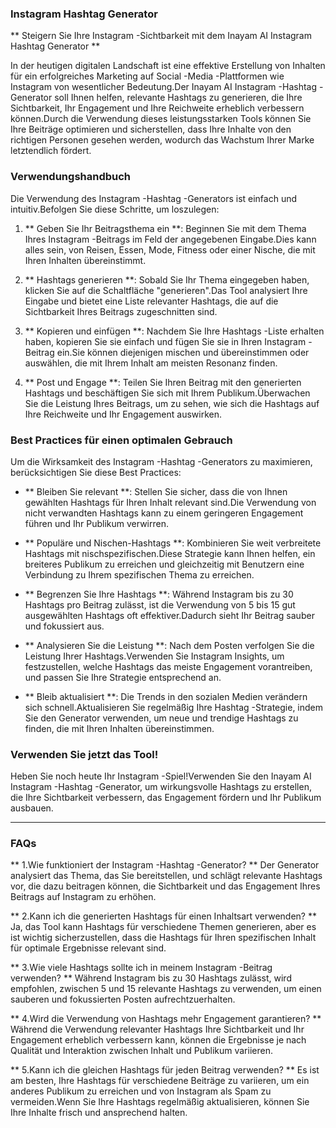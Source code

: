 ### Instagram Hashtag Generator

** Steigern Sie Ihre Instagram -Sichtbarkeit mit dem Inayam AI Instagram Hashtag Generator **

In der heutigen digitalen Landschaft ist eine effektive Erstellung von Inhalten für ein erfolgreiches Marketing auf Social -Media -Plattformen wie Instagram von wesentlicher Bedeutung.Der Inayam AI Instagram -Hashtag -Generator soll Ihnen helfen, relevante Hashtags zu generieren, die Ihre Sichtbarkeit, Ihr Engagement und Ihre Reichweite erheblich verbessern können.Durch die Verwendung dieses leistungsstarken Tools können Sie Ihre Beiträge optimieren und sicherstellen, dass Ihre Inhalte von den richtigen Personen gesehen werden, wodurch das Wachstum Ihrer Marke letztendlich fördert.

### Verwendungshandbuch

Die Verwendung des Instagram -Hashtag -Generators ist einfach und intuitiv.Befolgen Sie diese Schritte, um loszulegen:

1. ** Geben Sie Ihr Beitragsthema ein **: Beginnen Sie mit dem Thema Ihres Instagram -Beitrags im Feld der angegebenen Eingabe.Dies kann alles sein, von Reisen, Essen, Mode, Fitness oder einer Nische, die mit Ihren Inhalten übereinstimmt.

2. ** Hashtags generieren **: Sobald Sie Ihr Thema eingegeben haben, klicken Sie auf die Schaltfläche "generieren".Das Tool analysiert Ihre Eingabe und bietet eine Liste relevanter Hashtags, die auf die Sichtbarkeit Ihres Beitrags zugeschnitten sind.

3. ** Kopieren und einfügen **: Nachdem Sie Ihre Hashtags -Liste erhalten haben, kopieren Sie sie einfach und fügen Sie sie in Ihren Instagram -Beitrag ein.Sie können diejenigen mischen und übereinstimmen oder auswählen, die mit Ihrem Inhalt am meisten Resonanz finden.

4. ** Post und Engage **: Teilen Sie Ihren Beitrag mit den generierten Hashtags und beschäftigen Sie sich mit Ihrem Publikum.Überwachen Sie die Leistung Ihres Beitrags, um zu sehen, wie sich die Hashtags auf Ihre Reichweite und Ihr Engagement auswirken.

### Best Practices für einen optimalen Gebrauch

Um die Wirksamkeit des Instagram -Hashtag -Generators zu maximieren, berücksichtigen Sie diese Best Practices:

- ** Bleiben Sie relevant **: Stellen Sie sicher, dass die von Ihnen gewählten Hashtags für Ihren Inhalt relevant sind.Die Verwendung von nicht verwandten Hashtags kann zu einem geringeren Engagement führen und Ihr Publikum verwirren.

- ** Populäre und Nischen-Hashtags **: Kombinieren Sie weit verbreitete Hashtags mit nischspezifischen.Diese Strategie kann Ihnen helfen, ein breiteres Publikum zu erreichen und gleichzeitig mit Benutzern eine Verbindung zu Ihrem spezifischen Thema zu erreichen.

- ** Begrenzen Sie Ihre Hashtags **: Während Instagram bis zu 30 Hashtags pro Beitrag zulässt, ist die Verwendung von 5 bis 15 gut ausgewählten Hashtags oft effektiver.Dadurch sieht Ihr Beitrag sauber und fokussiert aus.

- ** Analysieren Sie die Leistung **: Nach dem Posten verfolgen Sie die Leistung Ihrer Hashtags.Verwenden Sie Instagram Insights, um festzustellen, welche Hashtags das meiste Engagement vorantreiben, und passen Sie Ihre Strategie entsprechend an.

- ** Bleib aktualisiert **: Die Trends in den sozialen Medien verändern sich schnell.Aktualisieren Sie regelmäßig Ihre Hashtag -Strategie, indem Sie den Generator verwenden, um neue und trendige Hashtags zu finden, die mit Ihren Inhalten übereinstimmen.

### Verwenden Sie jetzt das Tool!

Heben Sie noch heute Ihr Instagram -Spiel!Verwenden Sie den Inayam AI Instagram -Hashtag -Generator, um wirkungsvolle Hashtags zu erstellen, die Ihre Sichtbarkeit verbessern, das Engagement fördern und Ihr Publikum ausbauen.

---

### FAQs

** 1.Wie funktioniert der Instagram -Hashtag -Generator? **
Der Generator analysiert das Thema, das Sie bereitstellen, und schlägt relevante Hashtags vor, die dazu beitragen können, die Sichtbarkeit und das Engagement Ihres Beitrags auf Instagram zu erhöhen.

** 2.Kann ich die generierten Hashtags für einen Inhaltsart verwenden? **
Ja, das Tool kann Hashtags für verschiedene Themen generieren, aber es ist wichtig sicherzustellen, dass die Hashtags für Ihren spezifischen Inhalt für optimale Ergebnisse relevant sind.

** 3.Wie viele Hashtags sollte ich in meinem Instagram -Beitrag verwenden? **
Während Instagram bis zu 30 Hashtags zulässt, wird empfohlen, zwischen 5 und 15 relevante Hashtags zu verwenden, um einen sauberen und fokussierten Posten aufrechtzuerhalten.

** 4.Wird die Verwendung von Hashtags mehr Engagement garantieren? **
Während die Verwendung relevanter Hashtags Ihre Sichtbarkeit und Ihr Engagement erheblich verbessern kann, können die Ergebnisse je nach Qualität und Interaktion zwischen Inhalt und Publikum variieren.

** 5.Kann ich die gleichen Hashtags für jeden Beitrag verwenden? **
Es ist am besten, Ihre Hashtags für verschiedene Beiträge zu variieren, um ein anderes Publikum zu erreichen und von Instagram als Spam zu vermeiden.Wenn Sie Ihre Hashtags regelmäßig aktualisieren, können Sie Ihre Inhalte frisch und ansprechend halten.